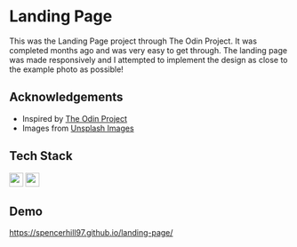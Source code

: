

# Landing Page

This was the Landing Page project through The Odin Project. It was completed months ago and was very easy to get through. The landing page was made responsively and I attempted to implement the design as close to the example photo as possible!


## Acknowledgements

 - Inspired by [The Odin Project](https://www.theodinproject.com/lessons/foundations-landing-page)
 - Images from [Unsplash Images](https://unsplash.com/)



## Tech Stack

<div align="left">
<img src="https://cdn.jsdelivr.net/gh/devicons/devicon/icons/html5/html5-original.svg" width="25" height="25"/>
<img src="https://cdn.jsdelivr.net/gh/devicons/devicon/icons/css3/css3-original.svg" width="25" height="25" />
</div>


          
## Demo

https://spencerhill97.github.io/landing-page/
